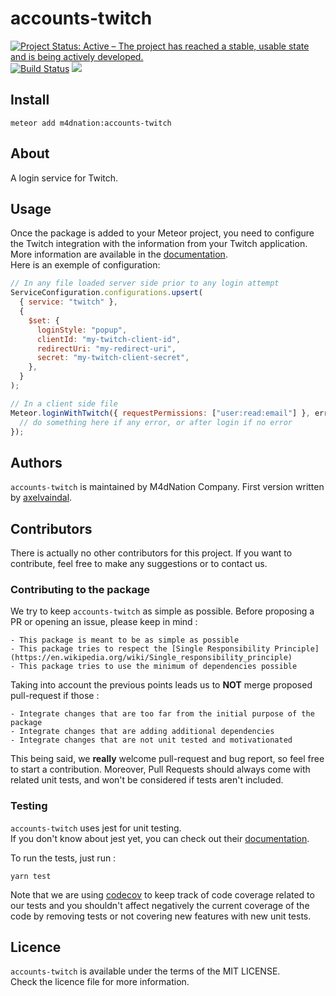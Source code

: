 # accounts-twitch

[![Project Status: Active – The project has reached a stable, usable state and is being actively developed.](https://www.repostatus.org/badges/latest/active.svg)](https://www.repostatus.org/#active)
[![Build Status](https://travis-ci.com/M4dNation/accounts-twitch.svg?branch=master)](https://travis-ci.com/M4dNation/accounts-twitch) ![](https://david-dm.org/M4dNation/accounts-twitch.svg)

## Install

`meteor add m4dnation:accounts-twitch`

## About

A login service for Twitch.

## Usage

Once the package is added to your Meteor project, you need to configure the Twitch integration with the information from your Twitch application.  
More information are available in the [documentation](https://dev.twitch.tv/docs/).  
Here is an exemple of configuration:

```js
// In any file loaded server side prior to any login attempt
ServiceConfiguration.configurations.upsert(
  { service: "twitch" },
  {
    $set: {
      loginStyle: "popup",
      clientId: "my-twitch-client-id",
      redirectUri: "my-redirect-uri",
      secret: "my-twitch-client-secret",
    },
  }
);

// In a client side file
Meteor.loginWithTwitch({ requestPermissions: ["user:read:email"] }, err => {
  // do something here if any error, or after login if no error
});
```

## Authors

`accounts-twitch` is maintained by M4dNation Company.
First version written by [axelvaindal](https://github.com/axelvaindal).

## Contributors

There is actually no other contributors for this project.
If you want to contribute, feel free to make any suggestions or to contact us.

### Contributing to the package

We try to keep `accounts-twitch` as simple as possible.
Before proposing a PR or opening an issue, please keep in mind :

    - This package is meant to be as simple as possible
    - This package tries to respect the [Single Responsibility Principle](https://en.wikipedia.org/wiki/Single_responsibility_principle)
    - This package tries to use the minimum of dependencies possible

Taking into account the previous points leads us to **NOT** merge proposed pull-request if those :

    - Integrate changes that are too far from the initial purpose of the package
    - Integrate changes that are adding additional dependencies
    - Integrate changes that are not unit tested and motivationated

This being said, we **really** welcome pull-request and bug report, so feel free to start a contribution.
Moreover, Pull Requests should always come with related unit tests, and won't be considered if tests aren't included.

### Testing

`accounts-twitch` uses jest for unit testing.  
If you don't know about jest yet, you can check out their [documentation](https://jestjs.io/en/).

To run the tests, just run :

`yarn test`

Note that we are using [codecov](https://codecov.io) to keep track of code coverage related to our tests and you shouldn't affect negatively the current coverage of the code by removing tests or not covering new features with new unit tests.

## Licence

`accounts-twitch` is available under the terms of the MIT LICENSE.  
Check the licence file for more information.
